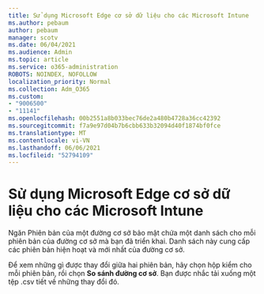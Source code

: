 ```yaml
---
title: Sử dụng Microsoft Edge cơ sở dữ liệu cho các Microsoft Intune
ms.author: pebaum
author: pebaum
manager: scotv
ms.date: 06/04/2021
ms.audience: Admin
ms.topic: article
ms.service: o365-administration
ROBOTS: NOINDEX, NOFOLLOW
localization_priority: Normal
ms.collection: Adm_O365
ms.custom:
- "9006500"
- "11141"
ms.openlocfilehash: 00b2551a8b033bec76de2a480b4728a36cc42392
ms.sourcegitcommit: f7a9e97d04b7b6cbb633b32094d40f1874bf0fce
ms.translationtype: MT
ms.contentlocale: vi-VN
ms.lasthandoff: 06/06/2021
ms.locfileid: "52794109"
---
```

# <a name="use-microsoft-edge-baseline-settings-for-microsoft-intune"></a>Sử dụng Microsoft Edge cơ sở dữ liệu cho các Microsoft Intune

Ngăn Phiên bản của một đường cơ sở bảo mật chứa một danh sách cho mỗi phiên bản của đường cơ sở mà bạn đã triển khai. Danh sách này cung cấp các phiên bản hiện hoạt và mới nhất của đường cơ sở.

Để xem những gì được thay đổi giữa hai phiên bản, hãy chọn hộp kiểm cho mỗi phiên bản, rồi chọn **So sánh đường cơ sở**. Bạn được nhắc tải xuống một tệp .csv tiết về những thay đổi đó.